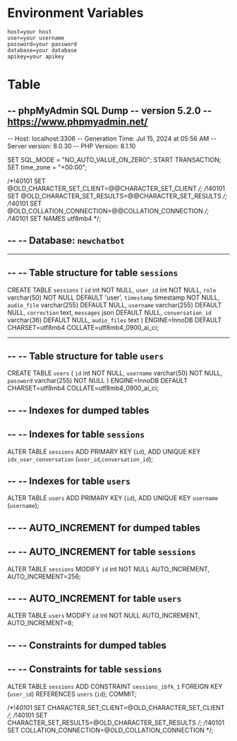 # Environment Variables<br/>
`host=your host`<br/>
`user=your username`<br/>
`password=your password`<br/>
`database=your database`<br/>
`apikey=your apikey`

# Table

-- phpMyAdmin SQL Dump
-- version 5.2.0
-- https://www.phpmyadmin.net/
--
-- Host: localhost:3306
-- Generation Time: Jul 15, 2024 at 05:56 AM
-- Server version: 8.0.30
-- PHP Version: 8.1.10

SET SQL_MODE = "NO_AUTO_VALUE_ON_ZERO";
START TRANSACTION;
SET time_zone = "+00:00";


/*!40101 SET @OLD_CHARACTER_SET_CLIENT=@@CHARACTER_SET_CLIENT */;
/*!40101 SET @OLD_CHARACTER_SET_RESULTS=@@CHARACTER_SET_RESULTS */;
/*!40101 SET @OLD_COLLATION_CONNECTION=@@COLLATION_CONNECTION */;
/*!40101 SET NAMES utf8mb4 */;

--
-- Database: `newchatbot`
--

-- --------------------------------------------------------

--
-- Table structure for table `sessions`
--

CREATE TABLE `sessions` (
  `id` int NOT NULL,
  `user_id` int NOT NULL,
  `role` varchar(50) NOT NULL DEFAULT 'user',
  `timestamp` timestamp NOT NULL,
  `audio_file` varchar(255) DEFAULT NULL,
  `username` varchar(255) DEFAULT NULL,
  `correction` text,
  `messages` json DEFAULT NULL,
  `conversation_id` varchar(36) DEFAULT NULL,
  `audio_files` text
) ENGINE=InnoDB DEFAULT CHARSET=utf8mb4 COLLATE=utf8mb4_0900_ai_ci;

-- --------------------------------------------------------

--
-- Table structure for table `users`
--

CREATE TABLE `users` (
  `id` int NOT NULL,
  `username` varchar(50) NOT NULL,
  `password` varchar(255) NOT NULL
) ENGINE=InnoDB DEFAULT CHARSET=utf8mb4 COLLATE=utf8mb4_0900_ai_ci;

--
-- Indexes for dumped tables
--

--
-- Indexes for table `sessions`
--
ALTER TABLE `sessions`
  ADD PRIMARY KEY (`id`),
  ADD UNIQUE KEY `idx_user_conversation` (`user_id`,`conversation_id`);

--
-- Indexes for table `users`
--
ALTER TABLE `users`
  ADD PRIMARY KEY (`id`),
  ADD UNIQUE KEY `username` (`username`);

--
-- AUTO_INCREMENT for dumped tables
--

--
-- AUTO_INCREMENT for table `sessions`
--
ALTER TABLE `sessions`
  MODIFY `id` int NOT NULL AUTO_INCREMENT, AUTO_INCREMENT=256;

--
-- AUTO_INCREMENT for table `users`
--
ALTER TABLE `users`
  MODIFY `id` int NOT NULL AUTO_INCREMENT, AUTO_INCREMENT=8;

--
-- Constraints for dumped tables
--

--
-- Constraints for table `sessions`
--
ALTER TABLE `sessions`
  ADD CONSTRAINT `sessions_ibfk_1` FOREIGN KEY (`user_id`) REFERENCES `users` (`id`);
COMMIT;

/*!40101 SET CHARACTER_SET_CLIENT=@OLD_CHARACTER_SET_CLIENT */;
/*!40101 SET CHARACTER_SET_RESULTS=@OLD_CHARACTER_SET_RESULTS */;
/*!40101 SET COLLATION_CONNECTION=@OLD_COLLATION_CONNECTION */;

